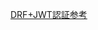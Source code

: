 [DRF+JWT認証参考](https://simpleisbetterthancomplex.com/tutorial/2018/12/19/how-to-use-jwt-authentication-with-django-rest-framework.html)